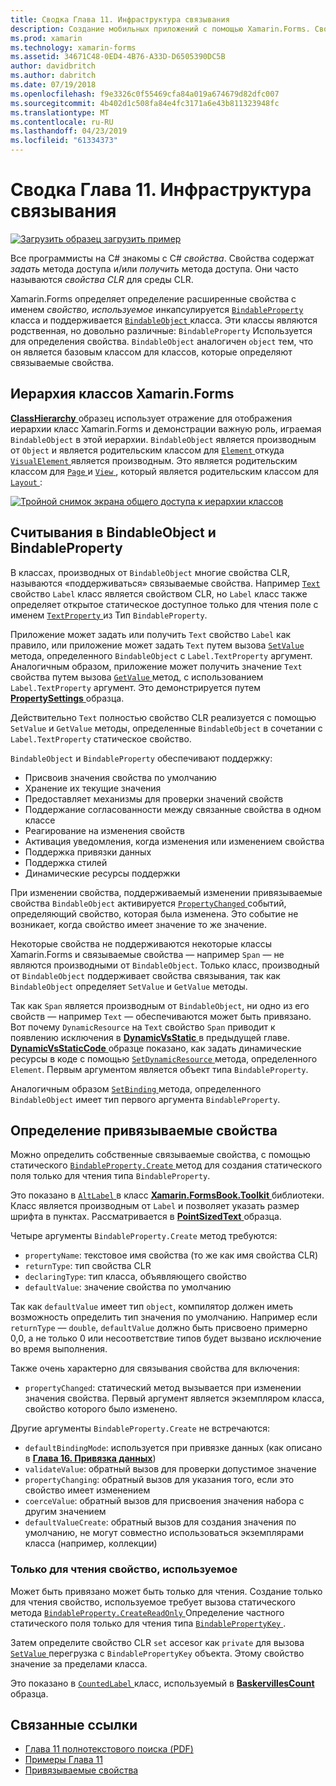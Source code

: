 ```yaml
---
title: Сводка Глава 11. Инфраструктура связывания
description: Создание мобильных приложений с помощью Xamarin.Forms. Сводка Глава 11. Инфраструктура связывания
ms.prod: xamarin
ms.technology: xamarin-forms
ms.assetid: 34671C48-0ED4-4B76-A33D-D6505390DC5B
author: davidbritch
ms.author: dabritch
ms.date: 07/19/2018
ms.openlocfilehash: f9e3326c0f55469cfa84a019a674679d82dfc007
ms.sourcegitcommit: 4b402d1c508fa84e4fc3171a6e43b811323948fc
ms.translationtype: MT
ms.contentlocale: ru-RU
ms.lasthandoff: 04/23/2019
ms.locfileid: "61334373"
---
```

# <a name="summary-of-chapter-11-the-bindable-infrastructure"></a>Сводка Глава 11. Инфраструктура связывания

[![Загрузить образец](~/media/shared/download.png) загрузить пример](https://github.com/xamarin/xamarin-forms-book-samples/tree/master/Chapter11)

Все программисты на C# знакомы с C# *свойства*. Свойства содержат *задать* метода доступа и/или *получить* метода доступа. Они часто называются *свойства CLR* для среды CLR.

Xamarin.Forms определяет определение расширенные свойства с именем *свойство, используемое* инкапсулируется [ `BindableProperty` ](xref:Xamarin.Forms.BindableProperty) класса и поддерживается [ `BindableObject` ](xref:Xamarin.Forms.BindableObject)класса. Эти классы являются родственная, но довольно различные: `BindableProperty` Используется для определения свойства. `BindableObject` аналогичен `object` тем, что он является базовым классом для классов, которые определяют связываемые свойства.

## <a name="the-xamarinforms-class-hierarchy"></a>Иерархия классов Xamarin.Forms

[ **ClassHierarchy** ](https://github.com/xamarin/xamarin-forms-book-samples/tree/master/Chapter11/ClassHierarchy) образец использует отражение для отображения иерархии класс Xamarin.Forms и демонстрации важную роль, играемая `BindableObject` в этой иерархии. `BindableObject` является производным от `Object` и является родительским классом для [ `Element` ](xref:Xamarin.Forms.Element) откуда [ `VisualElement` ](xref:Xamarin.Forms.VisualElement) является производным. Это является родительским классом для [ `Page` ](xref:Xamarin.Forms.Page) и [ `View` ](xref:Xamarin.Forms.View), который является родительским классом для [ `Layout` ](xref:Xamarin.Forms.Layout):

[![Тройной снимок экрана общего доступа к иерархии классов](images/ch11fg01-small.png "общий доступ к иерархии класс")](images/ch11fg01-large.png#lightbox "общий доступ к иерархии классов")

## <a name="a-peek-into-bindableobject-and-bindableproperty"></a>Считывания в BindableObject и BindableProperty

В классах, производных от `BindableObject` многие свойства CLR, называются «поддерживаться» связываемые свойства. Например [ `Text` ](xref:Xamarin.Forms.Label.Text) свойство `Label` класс является свойством CLR, но `Label` класс также определяет открытое статическое доступное только для чтения поле с именем [ `TextProperty` ](xref:Xamarin.Forms.Label.TextProperty) из Тип `BindableProperty`.

Приложение может задать или получить `Text` свойство `Label` как правило, или приложение может задать `Text` путем вызова [ `SetValue` ](xref:Xamarin.Forms.BindableObject.SetValue(Xamarin.Forms.BindableProperty,System.Object)) метода, определенного `BindableObject` с `Label.TextProperty` аргумент. Аналогичным образом, приложение может получить значение `Text` свойства путем вызова [ `GetValue` ](xref:Xamarin.Forms.BindableObject.GetValue(Xamarin.Forms.BindableProperty)) метод, с использованием `Label.TextProperty` аргумент. Это демонстрируется путем [ **PropertySettings** ](https://github.com/xamarin/xamarin-forms-book-samples/tree/master/Chapter11/PropertySettings) образца.

Действительно `Text` полностью свойство CLR реализуется с помощью `SetValue` и `GetValue` методы, определенные `BindableObject` в сочетании с `Label.TextProperty` статическое свойство.

`BindableObject` и `BindableProperty` обеспечивают поддержку:

- Присвоив значения свойства по умолчанию
- Хранение их текущие значения
- Предоставляет механизмы для проверки значений свойств
- Поддержание согласованности между связанные свойства в одном классе
- Реагирование на изменения свойств
- Активация уведомления, когда изменения или изменением свойства
- Поддержка привязки данных
- Поддержка стилей
- Динамические ресурсы поддержки

При изменении свойства, поддерживаемый изменении привязываемые свойства `BindableObject` активируется [ `PropertyChanged` ](xref:Xamarin.Forms.BindableObject.PropertyChanged) событий, определяющий свойство, которая была изменена. Это событие не возникает, когда свойство имеет значение то же значение.

Некоторые свойства не поддерживаются некоторые классы Xamarin.Forms и связываемые свойства &mdash; например `Span` &mdash; не являются производными от `BindableObject`. Только класс, производный от `BindableObject` поддерживает свойства связывания, так как `BindableObject` определяет `SetValue` и `GetValue` методы.

Так как `Span` является производным от `BindableObject`, ни одно из его свойств &mdash; например `Text` &mdash; обеспечиваются может быть привязано. Вот почему `DynamicResource` на `Text` свойство `Span` приводит к появлению исключения в [ **DynamicVsStatic** ](https://github.com/xamarin/xamarin-forms-book-samples/tree/master/Chapter10/DynamicVsStatic) в предыдущей главе. [ **DynamicVsStaticCode** ](https://github.com/xamarin/xamarin-forms-book-samples/tree/master/Chapter11/DynamicVsStaticCode) образце показано, как задать динамические ресурсы в коде с помощью [ `SetDynamicResource` ](xref:Xamarin.Forms.Element.SetDynamicResource(Xamarin.Forms.BindableProperty,System.String)) метода, определенного `Element`. Первым аргументом является объект типа `BindableProperty`.

Аналогичным образом [ `SetBinding` ](xref:Xamarin.Forms.BindableObject.SetBinding(Xamarin.Forms.BindableProperty,Xamarin.Forms.BindingBase)) метода, определенного `BindableObject` имеет тип первого аргумента `BindableProperty`.

## <a name="defining-bindable-properties"></a>Определение привязываемые свойства

Можно определить собственные связываемые свойства, с помощью статического [ `BindableProperty.Create` ](xref:Xamarin.Forms.BindableProperty.Create(System.String,System.Type,System.Type,System.Object,Xamarin.Forms.BindingMode,Xamarin.Forms.BindableProperty.ValidateValueDelegate,Xamarin.Forms.BindableProperty.BindingPropertyChangedDelegate,Xamarin.Forms.BindableProperty.BindingPropertyChangingDelegate,Xamarin.Forms.BindableProperty.CoerceValueDelegate,Xamarin.Forms.BindableProperty.CreateDefaultValueDelegate)) метод для создания статического поля только для чтения типа `BindableProperty`.

Это показано в [ `AltLabel` ](https://github.com/xamarin/xamarin-forms-book-samples/blob/master/Libraries/Xamarin.FormsBook.Toolkit/Xamarin.FormsBook.Toolkit/AltLabel.cs) в класс [ **Xamarin.FormsBook.Toolkit** ](https://github.com/xamarin/xamarin-forms-book-samples/tree/master/Libraries/Xamarin.FormsBook.Toolkit) библиотеки. Класс является производным от `Label` и позволяет указать размер шрифта в пунктах. Рассматривается в [ **PointSizedText** ](https://github.com/xamarin/xamarin-forms-book-samples/tree/master/Chapter11/PointSizedText) образца.

Четыре аргументы `BindableProperty.Create` метод требуются:

- `propertyName`: текстовое имя свойства (то же как имя свойства CLR)
- `returnType`: тип свойства CLR
- `declaringType`: тип класса, объявляющего свойство
- `defaultValue`: значение свойства по умолчанию

Так как `defaultValue` имеет тип `object`, компилятор должен иметь возможность определить тип значения по умолчанию. Например если `returnType` — `double`, `defaultValue` должно быть присвоено примерно 0,0, а не только 0 или несоответствие типов будет вызвано исключение во время выполнения.

Также очень характерно для связывания свойства для включения:

- `propertyChanged`: статический метод вызывается при изменении значения свойства. Первый аргумент является экземпляром класса, свойство которого было изменено.

Другие аргументы `BindableProperty.Create` не встречаются:

- `defaultBindingMode`: используется при привязке данных (как описано в [ **Глава 16. Привязка данных**](chapter16.md))
- `validateValue`: обратный вызов для проверки допустимое значение
- `propertyChanging`: обратный вызов для указания того, если это свойство имеет изменением
- `coerceValue`: обратный вызов для присвоения значения набора с другим значением
- `defaultValueCreate`: обратный вызов для создания значения по умолчанию, не могут совместно использоваться экземплярами класса (например, коллекции)

### <a name="the-read-only-bindable-property"></a>Только для чтения свойство, используемое

Может быть привязано может быть только для чтения. Создание только для чтения свойство, используемое требует вызова статического метода [ `BindableProperty.CreateReadOnly` ](xref:Xamarin.Forms.BindableProperty.CreateReadOnly(System.String,System.Type,System.Type,System.Object,Xamarin.Forms.BindingMode,Xamarin.Forms.BindableProperty.ValidateValueDelegate,Xamarin.Forms.BindableProperty.BindingPropertyChangedDelegate,Xamarin.Forms.BindableProperty.BindingPropertyChangingDelegate,Xamarin.Forms.BindableProperty.CoerceValueDelegate,Xamarin.Forms.BindableProperty.CreateDefaultValueDelegate)) Определение частного статического поля только для чтения типа [ `BindablePropertyKey` ](xref:Xamarin.Forms.BindablePropertyKey).

Затем определите свойство CLR `set` accesor как `private` для вызова [ `SetValue` ](xref:Xamarin.Forms.BindableObject.SetValue(Xamarin.Forms.BindablePropertyKey,System.Object)) перегрузка с `BindablePropertyKey` объекта. Этому свойство значение за пределами класса.

Это показано в [ `CountedLabel` ](https://github.com/xamarin/xamarin-forms-book-samples/blob/master/Libraries/Xamarin.FormsBook.Toolkit/Xamarin.FormsBook.Toolkit/CountedLabel.cs) класс, используемый в [ **BaskervillesCount** ](https://github.com/xamarin/xamarin-forms-book-samples/tree/master/Chapter11/BaskervillesCount) образца.

## <a name="related-links"></a>Связанные ссылки

- [Глава 11 полнотекстового поиска (PDF)](https://download.xamarin.com/developer/xamarin-forms-book/XamarinFormsBook-Ch11-Apr2016.pdf)
- [Примеры Глава 11](https://github.com/xamarin/xamarin-forms-book-samples/tree/master/Chapter11)
- [Привязываемые свойства](~/xamarin-forms/xaml/bindable-properties.md)
